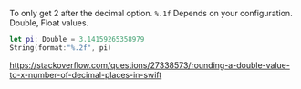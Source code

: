 

To only get 2 after the decimal option. `%.1f` Depends on your configuration.
Double, Float values.
```swift
let pi: Double = 3.14159265358979
String(format:"%.2f", pi)
```

https://stackoverflow.com/questions/27338573/rounding-a-double-value-to-x-number-of-decimal-places-in-swift